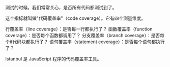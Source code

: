 测试的时候，我们常常关心，是否所有代码都测试到了。

这个指标就叫做"代码覆盖率"（code coverage）。它有四个测量维度。

行覆盖率（line coverage）：是否每一行都执行了？
函数覆盖率（function coverage）：是否每个函数都调用了？
分支覆盖率（branch coverage）：是否每个if代码块都执行了？
语句覆盖率（statement coverage）：是否每个语句都执行了？

Istanbul 是 JavaScript 程序的代码覆盖率工具。